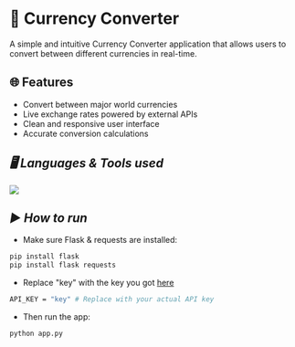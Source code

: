 # 💱 Currency Converter

A simple and intuitive Currency Converter application that allows users to convert between different currencies in real-time.

## 🌐 Features

- Convert between major world currencies
- Live exchange rates powered by external APIs
- Clean and responsive user interface
- Accurate conversion calculations

## ***🖥️ Languages & Tools used***

<p align="left">
  <a href="https://skillicons.dev">
    <img src="https://skillicons.dev/icons?i=py,flask,html,css,js" />
  </a>
</p>

## ***▶️ How to run***
- Make sure Flask & requests are installed:
```bash
pip install flask
pip install flask requests
```

- Replace "key" with the key you got [here](https://www.exchangerate-api.com/)
```bash
API_KEY = "key" # Replace with your actual API key
```

- Then run the app:
```bash
python app.py
```

